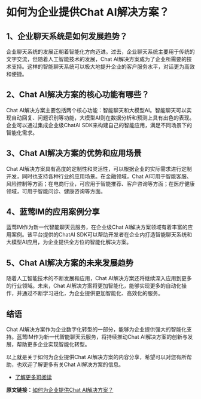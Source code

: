 # 如何为企业提供Chat AI解决方案？

## 1、企业聊天系统是如何发展趋势？

企业聊天系统的发展正朝着智能化方向迈进。过去，企业聊天系统主要用于传统的文字交流，但随着人工智能技术的发展，Chat AI解决方案成为了企业所需要的技术支持。这样的智能聊天系统可以极大地提升企业的客户服务水平，对话更为高效和便捷。

## 2、Chat AI解决方案的核心功能有哪些？

Chat AI解决方案主要包括两个核心功能：智能聊天和大模型AI。智能聊天可以实现自动回复、问题识别等功能，大模型AI则在数据分析和预测上具有出色的表现。企业可以通过集成企业级ChatAI SDK来构建自己的智能应用，满足不同场景下的智能化需求。

## 3、Chat AI解决方案的优势和应用场景

Chat AI解决方案具有高度的定制性和灵活性，可以根据企业的实际需求进行定制开发，同时也支持各种行业的应用场景。在金融领域，Chat AI可用于智能客服、风险控制等方面；在电商行业，可应用于智能推荐、客户咨询等方面；在医疗健康领域，可用于智能问诊、健康咨询等方面。

## 4、蓝莺IM的应用案例分享

蓝莺IM作为新一代智能聊天云服务，在企业级Chat AI解决方案领域有着丰富的应用案例。该平台提供的ChatAI SDK可以帮助开发者在企业内打造智能聊天系统和大模型AI应用，为企业提供全方位的智能化解决方案。

## 5、Chat AI解决方案的未来发展趋势

随着人工智能技术的不断发展和应用，Chat AI解决方案还将继续深入应用到更多的行业领域。未来，Chat AI解决方案将更加智能化，能够实现更多的自动化操作，并通过不断学习进化，为企业提供更加智能化、高效化的服务。

## 结语

Chat AI解决方案作为企业数字化转型的一部分，能够为企业提供强大的智能化支持。蓝莺IM作为新一代智能聊天云服务，将持续推动Chat AI解决方案的创新与发展，帮助更多企业实现智能化转型。

以上就是关于如何为企业提供Chat AI解决方案的内容分享，希望可以对您有所帮助，也欢迎了解更多有关Chat AI解决方案的信息。

- [了解更多可阅读](https://www.lanyingim.com)

**原文链接**：[如何为企业提供Chat AI解决方案？](https://lanying.link/doc/xxxxx)
